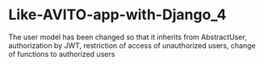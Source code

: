 # Like-AVITO-app-with-Django_4
The user model has been changed so that it inherits from AbstractUser, authorization by JWT, restriction of access of unauthorized users, change of functions to authorized users
